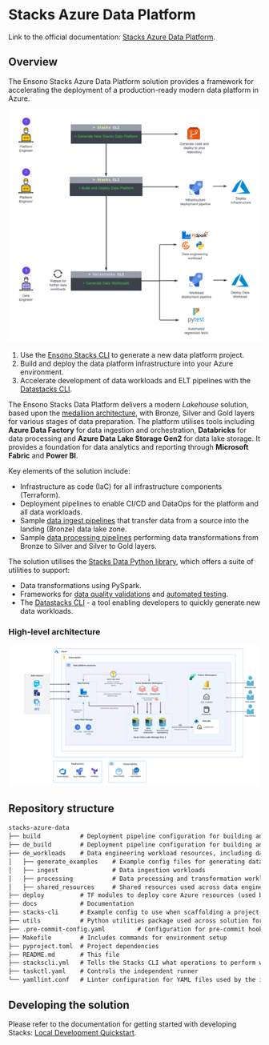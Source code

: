 # Stacks Azure Data Platform

Link to the official documentation:
[Stacks Azure Data Platform](https://stacks.ensono.com/docs/workloads/azure/data/intro_data_azure).

## Overview

The Ensono Stacks Azure Data Platform solution provides
a framework for accelerating the deployment of a production-ready modern data platform in Azure.

![Ensono Stacks Data Overview](./docs/workloads/azure/data/images/stacks-data-overview.png)

1. Use the [Ensono Stacks CLI](https://stacks.ensono.com/docs/stackscli/about) to generate a new data platform project.
2. Build and deploy the data platform infrastructure into your Azure environment.
3. Accelerate development of data workloads and ELT pipelines with the [Datastacks CLI](https://stacks.ensono.com/docs/workloads/azure/data/data_engineering/datastacks.md).

The Ensono Stacks Data Platform delivers a modern _Lakehouse_ solution, based upon the [medallion architecture](https://stacks.ensono.com/docs/workloads/azure/data/data_engineering/data_engineering_intro_azure.md#medallion-architecture), with Bronze, Silver and Gold layers for various stages of data preparation. The platform utilises tools including **Azure Data Factory** for data ingestion and orchestration, **Databricks** for data processing and **Azure Data Lake Storage Gen2** for data lake storage. It provides a foundation for data analytics and reporting through **Microsoft Fabric** and **Power BI**.

Key elements of the solution include:

- Infrastructure as code (IaC) for all infrastructure components (Terraform).
- Deployment pipelines to enable CI/CD and DataOps for the platform and all data workloads.
- Sample [data ingest pipelines](https://stacks.ensono.com/docs/workloads/azure/data/data_engineering/ingest_data_azure.md) that transfer data from a source into the landing (Bronze) data lake zone.
- Sample [data processing pipelines](https://stacks.ensono.com/docs/workloads/azure/data/data_engineering/data_processing.md) performing data transformations from Bronze to Silver and Silver to Gold layers.

The solution utilises the [Stacks Data Python library](https://stacks.ensono.com/docs/workloads/azure/data/data_engineering/stacks_data_utilities.md), which offers a suite of utilities to support:

- Data transformations using PySpark.
- Frameworks for [data quality validations](https://stacks.ensono.com/docs/workloads/azure/data/data_engineering/data_quality_azure.md) and [automated testing](https://stacks.ensono.com/docs/workloads/azure/data/data_engineering/testing_data_azure.md).
- The [Datastacks CLI](https://stacks.ensono.com/docs/workloads/azure/data/data_engineering/datastacks.md) - a tool enabling developers to quickly generate new data workloads.

### High-level architecture

![High-level architecture](./docs/workloads/azure/data/images/Stacks_Azure_Data_Platform-HLD.png)

## Repository structure

```md
stacks-azure-data
├── build           # Deployment pipeline configuration for building and deploying the core infrastructure
├── de_build        # Deployment pipeline configuration for building and deploying data engineering resources
├── de_workloads    # Data engineering workload resources, including data pipelines, tests and deployment configuration
│   ├── generate_examples    # Example config files for generating data engineering workloads using Datastacks
│   ├── ingest               # Data ingestion workloads
│   ├── processing           # Data processing and transformation workloads
│   ├── shared_resources     # Shared resources used across data engineering workloads
├── deploy          # TF modules to deploy core Azure resources (used by `build` directory)
├── docs            # Documentation
├── stacks-cli      # Example config to use when scaffolding a project using stacks-cli
├── utils           # Python utilities package used across solution for local testing
├── .pre-commit-config.yaml         # Configuration for pre-commit hooks
├── Makefile        # Includes commands for environment setup
├── pyproject.toml  # Project dependencies
├── README.md       # This file
├── stackscli.yml   # Tells the Stacks CLI what operations to perform when the project is scaffolded
├── taskctl.yaml    # Controls the independent runner
└── yamllint.conf   # Linter configuration for YAML files used by the independent runner
```

## Developing the solution

Please refer to the documentation for getting started with developing Stacks:
[Local Development Quickstart](https://stacks.ensono.com/docs/workloads/azure/data/getting_started/dev_quickstart_data_azure).
